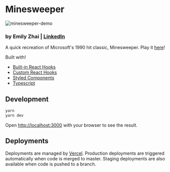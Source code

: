 # Minesweeper
![minesweeper-demo](https://user-images.githubusercontent.com/15952697/223907198-f92c16d0-2fcd-48e6-939a-3f9d5a5f4375.png)
### by Emily Zhai | [LinkedIn](https://www.linkedin.com/in/emily-zhai-b7b32a103/)
A quick recreation of Microsoft's 1990 hit classic, Minesweeper. Play it [here](https://minesweeper-three-red.vercel.app/)!

Built with!
- [Built-in React Hooks](https://react.dev/reference/react)
- [Custom React Hooks](https://react.dev/learn/reusing-logic-with-custom-hooks)
- [Styled Components](https://emotion.sh/docs/styled)
- [Typescript](https://www.typescriptlang.org/)

## Development
```bash
yarn
yarn dev
```
Open [http://localhost:3000](http://localhost:3000) with your browser to see the result.

## Deployments
Deployments are managed by [Vercel](https://vercel.com/new?utm_medium=default-template&filter=next.js&utm_source=create-next-app&utm_campaign=create-next-app-readme). Production deployments are triggered automatically when code is merged to master. Staging deployments are also available when code is pushed to a branch.
